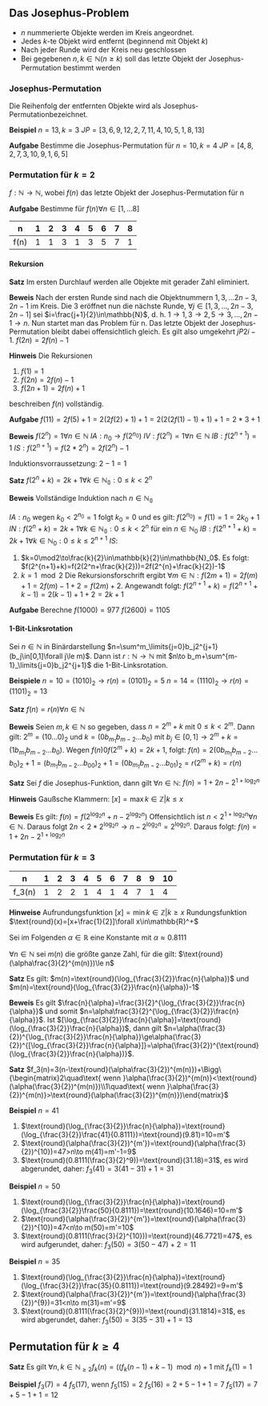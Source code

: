 ## Das Josephus-Problem

- $n$ nummerierte Objekte werden im Kreis angeordnet.
- Jedes $k$-te Objekt wird entfernt (beginnend mit Objekt $k$)
- Nach jeder Runde wird der Kreis neu geschlossen
- Bei gegebenen $n,k\in\mathbb{N} (n\ge k)$ soll das letzte Objekt der Josephus-Permutation bestimmt werden

### Josephus-Permutation

Die Reihenfolg der entfernten Objekte wird als Josephus-Permutationbezeichnet.

**Beispiel**
$n=13,k=3$
$JP=[3,6,9,12,2,7,11,4,10,5,1,8,13]$

**Aufgabe**
Bestimme die Josephus-Permutation für $n=10,k=4$
$JP=[4,8,2,7,3,10,9,1,6,5]$

### Permutation für $k=2$

$f:\mathbb{N}\to\mathbb{N}$, wobei $f(n)$ das letzte Objekt der Josephus-Permutation für n

**Aufgabe**
Bestimme für $f(n)\forall n\in[1,\dots8]$

| n    | 1   | 2   | 3   | 4   | 5   | 6   | 7   | 8   |
| ---- | --- | --- | --- | --- | --- | --- | --- | --- |
| f(n) | 1   | 1   | 3   | 1   | 3   | 5   | 7   | 1   |

#### Rekursion

**Satz**
Im ersten Durchlauf werden alle Objekte mit gerader Zahl eliminiert.

**Beweis**
Nach der ersten Runde sind nach die Objektnummern $1,3,\dots2n-3,2n-1$ im Kreis. Die 3 eröffnet nun die nächste Runde, $\forall j\in[1,3,\dots,2n-3,2n-1]$ sei $i=\frac{j+1}{2}\in\mathbb{N}$, d. h. $1\to1,3\to2,5\to3,\dots,2n-1\to n$. Nun startet man das Problem für n. Das letzte Objekt der Josephus-Permutation bleibt dabei offensichtlich gleich. Es gilt also umgekehrt $jP2i-1$.
$f(2n)=2f(n)-1$

**Hinweis**
Die Rekursionen
1. $f(1)=1$
2. $f(2n)=2f(n)-1$
3. $f(2n+1)=2f(n)+1$

beschreiben $f(n)$ vollständig.

**Aufgabe**
$f(11)=2f(5)+1=2(2f(2)+1)+1=2(2(2f(1)-1)+1)+1=2*3+1$

**Beweis**
$f(2^n)=1\forall n\in\mathbb{N}$
$IA: n_0\to f(2^{n_0})$
$IV: f(2^n)=1\forall n\in\mathbb{N}$
$IB: f(2^{n+1})=1$
$IS: f(2^{n+1})=f(2*2^n)=2f(2^n)-1$

Induktionsvorraussetzung: $2-1=1$

**Satz**
$f(2^n+k)=2k+1\forall k\in\mathbb{N_0}:0\le k<2^n$

**Beweis**
Vollständige Induktion nach $n\in\mathbb{N_0}$

$IA: n_0$ wegen $k_0<2^{n_0}=1$ folgt $k_0=0$ und es gilt: $f(2^{n_0})=f(1)=1=2k_0+1$
$IN: f(2^n+k)=2k+1\forall k\in\mathbb{N_0}: 0\le k<2^n$ für ein $n\in\mathbb{N}_0$
$IB: f(2^{n+1}+k)=2k+1\forall k\in\mathbb{N}_0: 0\le k\le2^{n+1}$
$IS:$
1. $k=0\mod2\to\frac{k}{2}\in\mathbb{k}{2}\in\mathbb{N}_0$. Es folgt: $f(2^{n+1}+k)=f(2(2^n+\frac{k}{2}))=2f(2^{n}+\frac{k}{2})-1$
2. $k=1\mod2$ Die Rekursionsforschrift ergibt $\forall m\in\mathbb{N}: f(2m+1)=2f(m)+1=2f(m)-1+2=f(2m)+2$. Angewandt folgt: $f(2^{n+1}+k)=f(2^{n+1}+k-1)=2(k-1)+1+2=2k+1$

**Aufgabe**
Berechne
$f(1000)=977$
$f(2600)=1105$

#### 1-Bit-Linksrotation

Sei $n\in\mathbb{N}$ in Binärdarstellung $n=\sum^m_\limits{j=0}b_j2^{j+1} (b_j\in[0,1]\forall j\le m)$. Dann ist $r: \mathbb{N}\to\mathbb{N}$ mit $n\to b_m+\sum^{m-1}_\limits{j=0}b_j2^{j+1}$ die 1-Bit-Linksrotation.

**Beispiele**
$n=10=(1010)_2\to r(n)=(0101)_2=5$
$n=14=(1110)_2\to r(n)=(1101)_2=13$

**Satz**
$f(n)=r(n)\forall n\in\mathbb{N}$

**Beweis**
Seien $m,k\in\mathbb{N}$ so gegeben, dass $n=2^m+k$ mit $0\le k<2^m$. Dann gilt: $2^m=(10\dots0)_2$ und $k=(0b_{m_1}b_{m-2}\dots b_0)$ mit $b_j\in[0,1]\to2^m+k=(1b_{m_1}b_{m-2}\dots b_0)$.
Wegen $f(n)0f(2^m+k)=2k+1$, folgt: $f(n)=2(0b_{m_1}b_{m-2}\dots b_0)_2+1=(b_{m_1}b_{m-2}\dots b_00)_2+1=(0b_{m_1}b_{m-2}\dots b_01)_2=r(2^m+k)=r(n)$

**Satz**
Sei $f$ die Josephus-Funktion, dann gilt $\forall n\in\mathbb{N}$: $f(n)=1+2n-2^{1+\log_{2}n}$

**Hinweis**
Gaußsche Klammern: $[x]=\max{k\in\mathbb{Z}|k\le x}$

**Beweis**
Es gilt: $f(n)=f(2^{\log_{2}n}+n-2^{\log_{2}n})$
Offensichtlich ist $n<2^{1+\log_{2}n}\forall n\in\mathbb{N}$. Daraus folgt $2n<2*2^{\log_{2}n}\to n-2^{\log_{2}n}=2^{\log_{2}n}$. Daraus folgt: $f(n)=1+2n-2^{1+\log_{2}n}$

### Permutation für $k=3$

| n      | 1   | 2   | 3   | 4   | 5   | 6   | 7   | 8   | 9   | 10  |
| ------ | --- | --- | --- | --- | --- | --- | --- | --- | --- | --- |
| f_3(n) | 1   | 2   | 2   | 1   | 4   | 1   | 4   | 7   | 1   | 4   |

**Hinweise**
Aufrundungsfunktion $[x]=\min{k\in\mathbb{Z}|k\ge x}$
Rundungsfunktion $\text{round}(x)=[x+\frac{1}{2}]\forall x\in\mathbb{R}^+$

Sei im Folgenden $\alpha\in\mathbb{R}$ eine Konstante mit $\alpha\approx0.8111$

$\forall n\in\mathbb{N}$ sei $m(n)$ die größte ganze Zahl, für die gilt: $\text{round}(\alpha\frac{3}{2}^{m(n)})\le n$

**Satz**
Es gilt: $m(n)=\text{round}(\log_{\frac{3}{2}}\frac{n}{\alpha})$ und $m(n)=\text{round}(\log_{\frac{3}{2}}\frac{n}{\alpha})-1$

**Beweis**
Es gilt $\frac{n}{\alpha}=\frac{3}{2}^{\log_{\frac{3}{2}}\frac{n}{\alpha}}$ und somit $n=\alpha\frac{3}{2}^{\log_{\frac{3}{2}}\frac{n}{\alpha}}$. Ist $[\log_{\frac{3}{2}}\frac{n}{\alpha}]=\text{round}(\log_{\frac{3}{2}}\frac{n}{\alpha})$, dann gilt $n=\alpha(\frac{3}{2})^{\log_{\frac{3}{2}}\frac{n}{\alpha}}\ge\alpha(\frac{3}{2})^{[\log_{\frac{3}{2}}\frac{n}{\alpha}]}=\alpha(\frac{3}{2})^{\text{round}(\log_{\frac{3}{2}}\frac{n}{\alpha})}$.

**Satz**
$f_3(n)=3(n-\text{round}(\alpha\frac{3}{2})^{m(n)})+\Bigg\{\begin{matrix}2\quad\text{ wenn }\alpha(\frac{3}{2})^{m(n)}<\text{round}(\alpha(\frac{3}{2})^{m(n)})\\1\quad\text{ wenn }\alpha(\frac{3}{2})^{m(n)}>\text{round}(\alpha(\frac{3}{2})^{m(n)})\end{matrix}$

**Beispiel**
$n=41$
1. $\text{round}(\log_{\frac{3}{2}}\frac{n}{\alpha})=\text{round}(\log_{\frac{3}{2}}\frac{41}{0.8111})=\text{round}(9.81)=10=m'$
2. $\text{round}(\alpha(\frac{3}{2})^{m'})=\text{round}(\alpha(\frac{3}{2})^{10})=47>n\to m(41)=m'-1=9$
3. $\text{round}(0.8111(\frac{3}{2}^9))=\text{round}(31.18)=31$, es wird abgerundet, daher: $f_3(41)=3(41-31)+1=31$

**Beispiel**
$n=50$
1. $\text{round}(\log_{\frac{3}{2}}\frac{n}{\alpha})=\text{round}(\log_{\frac{3}{2}}\frac{50}{0.8111})=\text{round}(10.1646)=10=m'$
2. $\text{round}(\alpha(\frac{3}{2})^{m'})=\text{round}(\alpha(\frac{3}{2})^{10})=47<n\to m(50)=m'=10$
3. $\text{round}(0.8111(\frac{3}{2}^{10}))=\text{round}(46.7721)=47$, es wird aufgerundet, daher: $f_3(50)=3(50-47)+2=11$

**Beispiel**
$n=35$
1. $\text{round}(\log_{\frac{3}{2}}\frac{n}{\alpha})=\text{round}(\log_{\frac{3}{2}}\frac{35}{0.8111})=\text{round}(9.28492)=9=m'$
2. $\text{round}(\alpha(\frac{3}{2})^{m'})=\text{round}(\alpha(\frac{3}{2})^{9})=31<n\to m(31)=m'=9$
3. $\text{round}(0.8111(\frac{3}{2}^{9}))=\text{round}(31.1814)=31$, es wird abgerundet, daher: $f_3(50)=3(35-31)+1=13$

## Permutation für $k\ge4$

**Satz**
Es gilt $\forall n,k\in\mathbb{N}_{\ge2} f_k(n)=((f_k(n-1)+k-1)\mod n)+1$ mit $f_k(1)=1$

**Beispiel**
$f_3(7)=4$
$f_5(17)$, wenn $f_5(15)=2$
$f_5(16)=2+5-1+1=7$
$f_5(17)=7+5-1+1=12$